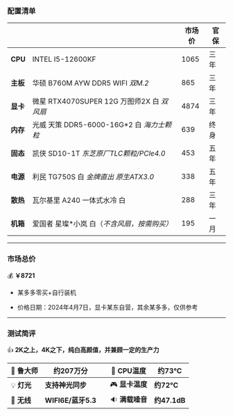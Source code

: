 ### 配置清单



|          |                                   | 市场价  | 官保 |
| -------- |-----------------------------------|------|----|
| **CPU**  | INTEL I5-12600KF                  | 1065 | 三年 |
| **主板** | 华硕 B760M AYW DDR5 WIFI *双M.2*     | 865  | 三年 |
| **显卡** | 微星 RTX4070SUPER 12G 万图师2X 白 *双风扇* | 4874 | 三年 |
| **内存** | 光威 天策 DDR5-6000-16G*2 白 *海力士颗粒*   | 639  | 终身 |
| **固态** | 凯侠 SD10-1T *东芝原厂TLC颗粒/PCle4.0*    | 453  | 五年 |
| **电源** | 利民 TG750S 白 *金牌直出 原生ATX3.0*       | 338  | 五年 |
| **散热** | 瓦尔基里 A240 一体式水冷 白                 | 288  | 三年 |
| **机箱** | 爱国者 星璨*小岚 白（*不含风扇，按需购买）*          | 195  | 一月 |



***



### 市场总价 

:moneybag:  **￥8721**

- 某多多零买+自行装机

- 价格日期：2024年4月7日，显卡某东自营，其余某多多，仅供参考

  

***



### 测试简评

:+1:  **2K之上，4K之下，纯白高颜值，并兼顾一定的生产力**

| :santa: **鲁大师**    | **约207万分**       |      | :diamond_shape_with_a_dot_inside: **CPU温度** | **约73℃**    |
|--------------------|------------------| ---- |---------------------------------------------|-------------|
| :bulb: **灯光**      | **支持神光同步**       |      | :video_game: **显卡温度**                       | **约72℃**    |
| :signal_strength: **无线** | **WIFI6E/蓝牙5.3** |      | :sound: **满载噪音**                            | **约47.1dB** |
